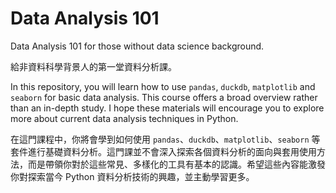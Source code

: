 # Data Analysis 101
Data Analysis 101 for those without data science background.

給非資料科學背景人的第一堂資料分析課。

In this repository, you will learn how to use `pandas`, `duckdb`, `matplotlib` and `seaborn` for basic data analysis. This course offers a broad overview rather than an in-depth study. I hope these materials will encourage you to explore more about current data analysis techniques in Python.

在這門課程中，你將會學到如何使用 `pandas`、`duckdb`、`matplotlib`、`seaborn` 等套件進行基礎資料分析。這門課並不會深入探索各個資料分析的面向與套用使用方法，而是帶領你對於這些常見、多樣化的工具有基本的認識。希望這些內容能激發你對探索當今 Python 資料分析技術的興趣，並主動學習更多。
